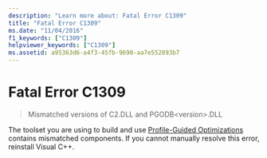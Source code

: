 ```yaml
---
description: "Learn more about: Fatal Error C1309"
title: "Fatal Error C1309"
ms.date: "11/04/2016"
f1_keywords: ["C1309"]
helpviewer_keywords: ["C1309"]
ms.assetid: a95363d6-a4f3-45fb-9690-aa7e552093b7
---
```

# Fatal Error C1309

> Mismatched versions of C2.DLL and PGODB\<version>.DLL

The toolset you are using to build and use [Profile-Guided Optimizations](../../build/profile-guided-optimizations.md) contains mismatched components.  If you cannot manually resolve this error, reinstall Visual C++.
